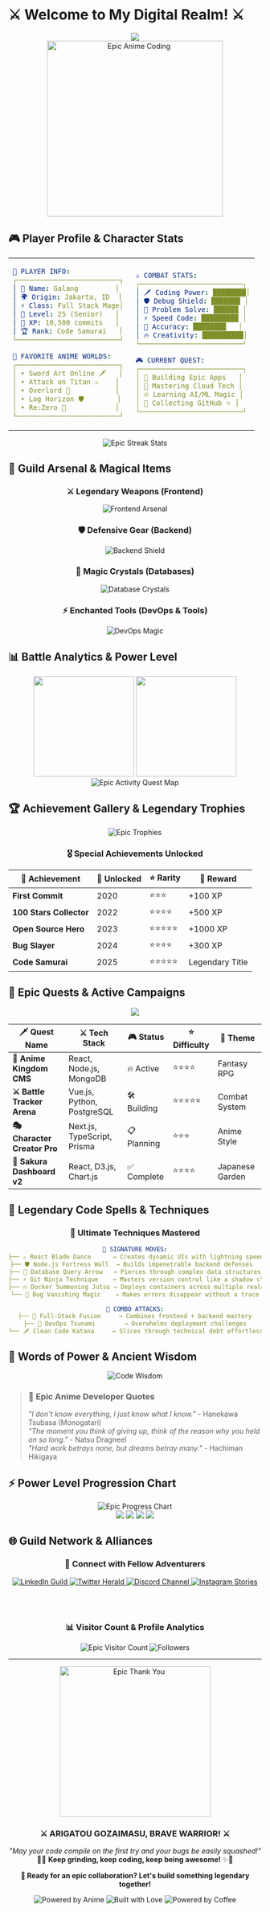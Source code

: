 # ⚔️ Welcome to My Digital Realm! ⚔️

<div align="center">
  <img src="https://capsule-render.vercel.app/api?type=waving&color=gradient&customColorList=12&height=200&section=header&text=GUILD%20MASTER&fontSize=50&fontColor=fff&animation=fadeIn&fontAlignY=35" />
</div>

<div align="center">
  <img src="https://media.giphy.com/media/3oKIPnAiaMCws8nOsE/giphy.gif" width="350" alt="Epic Anime Coding"/>
</div>

## 🎮 Player Profile & Character Stats

<table align="center">
<tr>
<td width="50%">

```yaml
🏰 PLAYER INFO:
┌─────────────────────────┐
│ 👑 Name: Galang         │
│ 🌍 Origin: Jakarta, ID  │
│ ⚡ Class: Full Stack Mage│
│ 🎯 Level: 25 (Senior)   │
│ 💎 XP: 10,500 commits   │
│ 🏆 Rank: Code Samurai   │
└─────────────────────────┘

🎌 FAVORITE ANIME WORLDS:
┌─────────────────────────┐
│ • Sword Art Online 🗡️   │
│ • Attack on Titan ⚔️    │  
│ • Overlord 👑           │
│ • Log Horizon 🛡️        │
│ • Re:Zero 🔮            │
└─────────────────────────┘
```

</td>
<td width="50%">

```yaml
⚔️ COMBAT STATS:
┌─────────────────────────┐
│ 🗡️ Coding Power: ████████│
│ 🛡️ Debug Shield: ███████ │
│ 🏹 Problem Solve: ██████ │
│ ⚡ Speed Code: █████████ │
│ 🎯 Accuracy: ████████   │
│ 🔥 Creativity: ██████████│
└─────────────────────────┘

🎮 CURRENT QUEST:
┌─────────────────────────┐
│ 📍 Building Epic Apps   │
│ 🎯 Mastering Cloud Tech │
│ 🔥 Learning AI/ML Magic │
│ 💎 Collecting GitHub ⭐ │
└─────────────────────────┘
```

</td>
</tr>
</table>

<div align="center">
  <img src="https://github-readme-streak-stats.herokuapp.com/?user=ekagalang&theme=neon-palenight&hide_border=true&stroke=FF6B35&ring=FF6B35&fire=FFD23F&currStreakLabel=FF6B35&background=0D1117&sideLabels=FFFFFF" alt="Epic Streak Stats" />
</div>

## 🏰 Guild Arsenal & Magical Items

<div align="center">

### ⚔️ Legendary Weapons (Frontend)
<p>
  <img src="https://skillicons.dev/icons?i=html,css,js,react,vue,angular,svelte,tailwind,sass,bootstrap&theme=dark" alt="Frontend Arsenal"/>
</p>

### 🛡️ Defensive Gear (Backend)
<p>
  <img src="https://skillicons.dev/icons?i=nodejs,php,go,rust,express,fastapi,laravel&theme=dark" alt="Backend Shield"/>
</p>

### 🔮 Magic Crystals (Databases)
<p>
  <img src="https://skillicons.dev/icons?i=mongodb,mysql,postgresql,redis,sqlite&theme=dark" alt="Database Crystals"/>
</p>

### ⚡ Enchanted Tools (DevOps & Tools)
<p>
  <img src="https://skillicons.dev/icons?i=docker,kubernetes,aws,github,gitlab,nginx,apache, linux&theme=dark" alt="DevOps Magic"/>
</p>

</div>

## 📊 Battle Analytics & Power Level

<div align="center">
  <img height="200em" src="https://github-readme-stats.vercel.app/api?username=ekagalang&show_icons=true&theme=neon&hide_border=true&include_all_commits=true&count_private=true&bg_color=0d1117&title_color=ff6b35&icon_color=ffd23f&text_color=ffffff&border_radius=15"/>
  <img height="200em" src="https://github-readme-stats.vercel.app/api/top-langs/?username=ekagalang&layout=compact&theme=neon&hide_border=true&bg_color=0d1117&title_color=ff6b35&text_color=ffffff&border_radius=15&langs_count=10"/>
</div>

<div align="center">
  <img src="https://github-readme-activity-graph.vercel.app/graph?username=ekagalang&theme=redical&hide_border=true&bg_color=0d1117&color=ff6b35&line=ffd23f&point=ffffff&area=true&area_color=ff6b35" alt="Epic Activity Quest Map"/>
</div>

## 🏆 Achievement Gallery & Legendary Trophies

<div align="center">
  <img src="https://github-profile-trophy.vercel.app/?username=ekagalang&theme=darkhub&no-frame=true&row=2&column=4&margin-h=15&margin-w=5&no-bg=true" alt="Epic Trophies"/>
</div>

<div align="center">

### 🎖️ Special Achievements Unlocked
| 🏅 Achievement | 📅 Unlocked | ⭐ Rarity | 💎 Reward |
|----------------|-------------|-----------|-----------|
| **First Commit** | 2020 | ⭐⭐⭐ | +100 XP |
| **100 Stars Collector** | 2022 | ⭐⭐⭐⭐ | +500 XP |
| **Open Source Hero** | 2023 | ⭐⭐⭐⭐⭐ | +1000 XP |
| **Bug Slayer** | 2024 | ⭐⭐⭐⭐ | +300 XP |
| **Code Samurai** | 2025 | ⭐⭐⭐⭐⭐ | Legendary Title |

</div>

## 🎯 Epic Quests & Active Campaigns

<div align="center">
  <img src="https://capsule-render.vercel.app/api?type=rect&color=gradient&customColorList=12&height=2"/>
</div>

<table align="center">
<thead>
<tr>
<th>🗡️ Quest Name</th>
<th>⚔️ Tech Stack</th>
<th>🎮 Status</th>
<th>⭐ Difficulty</th>
<th>🎌 Theme</th>
</tr>
</thead>
<tbody>
<tr>
<td><strong>🏰 Anime Kingdom CMS</strong></td>
<td>React, Node.js, MongoDB</td>
<td>🔥 Active</td>
<td>⭐⭐⭐⭐</td>
<td>Fantasy RPG</td>
</tr>
<tr>
<td><strong>⚔️ Battle Tracker Arena</strong></td>
<td>Vue.js, Python, PostgreSQL</td>
<td>🛠️ Building</td>
<td>⭐⭐⭐⭐⭐</td>
<td>Combat System</td>
</tr>
<tr>
<td><strong>🎭 Character Creator Pro</strong></td>
<td>Next.js, TypeScript, Prisma</td>
<td>📋 Planning</td>
<td>⭐⭐⭐</td>
<td>Anime Style</td>
</tr>
<tr>
<td><strong>🌸 Sakura Dashboard v2</strong></td>
<td>React, D3.js, Chart.js</td>
<td>✅ Complete</td>
<td>⭐⭐⭐⭐</td>
<td>Japanese Garden</td>
</tr>
</tbody>
</table>

## 💫 Legendary Code Spells & Techniques

<div align="center">

### 🔮 Ultimate Techniques Mastered
```yaml
🌟 SIGNATURE MOVES:
├── ⚔️ React Blade Dance      → Creates dynamic UIs with lightning speed
├── 🛡️ Node.js Fortress Wall  → Builds impenetrable backend defenses  
├── 🏹 Database Query Arrow   → Pierces through complex data structures
├── ⚡ Git Ninja Technique    → Masters version control like a shadow clone
├── 🔥 Docker Summoning Jutsu → Deploys containers across multiple realms
└── 🎯 Bug Vanishing Magic    → Makes errors disappear without a trace

🎌 COMBO ATTACKS:
├── 💎 Full-Stack Fusion     → Combines frontend + backend mastery
├── 🌊 DevOps Tsunami        → Overwhelms deployment challenges
└── 🗡️ Clean Code Katana     → Slices through technical debt effortlessly
```

</div>

## 🌸 Words of Power & Ancient Wisdom

<div align="center">
  <img src="https://quotes-github-readme.vercel.app/api?type=horizontal&theme=dark&quote=The%20code%20you%20write%20makes%20you%20a%20programmer.%20The%20code%20you%20delete%20makes%20you%20a%20good%20one.&author=Mario%20Fusco" alt="Code Wisdom"/>
</div>

> ### 🎯 **Epic Anime Developer Quotes**
> 
> *"I don't know everything, I just know what I know."* - Hanekawa Tsubasa (Monogatari)  
> *"The moment you think of giving up, think of the reason why you held on so long."* - Natsu Dragneel  
> *"Hard work betrays none, but dreams betray many."* - Hachiman Hikigaya  

## ⚡ Power Level Progression Chart

<div align="center">
  <img src="https://github-profile-summary-cards.vercel.app/api/cards/profile-details?username=ekagalang&theme=radical&hide_border=true" alt="Epic Progress Chart"/>
</div>

<div align="center">
  <img src="https://github-profile-summary-cards.vercel.app/api/cards/repos-per-language?username=ekagalang&theme=radical&hide_border=true" />
  <img src="https://github-profile-summary-cards.vercel.app/api/cards/most-commit-language?username=ekagalang&theme=radical&hide_border=true" />
  <img src="https://github-profile-summary-cards.vercel.app/api/cards/stats?username=ekagalang&theme=radical&hide_border=true" />
  <img src="https://github-profile-summary-cards.vercel.app/api/cards/productive-time?username=ekagalang&theme=radical&utcOffset=7&hide_border=true" />
</div>

## 🌐 Guild Network & Alliances

<div align="center">

### 🤝 Connect with Fellow Adventurers

<a href="https://linkedin.com/in/yourprofile">
  <img src="https://img.shields.io/badge/LinkedIn-Professional%20Guild-0077B5?style=for-the-badge&logo=linkedin&logoColor=white&labelColor=000000" alt="LinkedIn Guild"/>
</a>
<a href="https://twitter.com/yourhandle">
  <img src="https://img.shields.io/badge/Twitter-News%20Herald-1DA1F2?style=for-the-badge&logo=twitter&logoColor=white&labelColor=000000" alt="Twitter Herald"/>
</a>
<a href="https://discord.gg/yourserver">
  <img src="https://img.shields.io/badge/Discord-Voice%20Channel-5865F2?style=for-the-badge&logo=discord&logoColor=white&labelColor=000000" alt="Discord Channel"/>
</a>
<a href="https://instagram.com/yourhandle">
  <img src="https://img.shields.io/badge/Instagram-Visual%20Stories-E4405F?style=for-the-badge&logo=instagram&logoColor=white&labelColor=000000" alt="Instagram Stories"/>
</a>

<br><br>

### 📊 Visitor Count & Profile Analytics
<img src="https://komarev.com/ghpvc/?username=ekagalang&color=ff6b35&style=for-the-badge&label=Epic+Visitors" alt="Epic Visitor Count"/>
<img src="https://img.shields.io/github/followers/ekagalang?color=ffd23f&style=for-the-badge&label=Fellow+Warriors&logo=github&logoColor=white&labelColor=000000" alt="Followers"/>

</div>

---

<div align="center">
  <img src="https://media.giphy.com/media/3o7qDEq2bMbcbPRQ2c/giphy.gif" width="300" alt="Epic Thank You"/>
  
  ### ⚔️ **ARIGATOU GOZAIMASU, BRAVE WARRIOR!** ⚔️
  
  *"May your code compile on the first try and your bugs be easily squashed!"*  
  🌸✨ **Keep grinding, keep coding, keep being awesome!** ✨🌸
  
  **📧 Ready for an epic collaboration? Let's build something legendary together!**
</div>

<!-- Hidden Easter Eggs -->
<!-- 
🥷 KONAMI CODE: ↑ ↑ ↓ ↓ ← → ← → B A
🎮 You found a secret! DM me "KONAMI" for a special surprise!
🎌 Fun fact: This profile was coded while listening to anime OSTs
⚔️ Current power level: OVER 9000!!!
-->

<div align="center">
  <img src="https://forthebadge.com/images/badges/powered-by-anime.svg" alt="Powered by Anime"/>
  <img src="https://forthebadge.com/images/badges/built-with-love.svg" alt="Built with Love"/>
  <img src="https://forthebadge.com/images/badges/contains-17-coffee-cups.svg" alt="Powered by Coffee"/>
</div>
